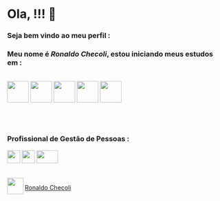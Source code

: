 Ola,  !!! 👊
===
### Seja bem vindo ao meu perfil :

### **Meu nome é _Ronaldo Checoli_, estou iniciando meus estudos em :**

<br>
<a href="url"><img src="https://upload.wikimedia.org/wikipedia/commons/thumb/6/61/HTML5_logo_and_wordmark.svg/200px-HTML5_logo_and_wordmark.svg.png" align="rigth" height="50" width="50" ></a>
<a href="url"><img src="https://upload.wikimedia.org/wikipedia/commons/thumb/d/d5/CSS3_logo_and_wordmark.svg/363px-CSS3_logo_and_wordmark.svg.png" align="rigth" height="50" width="50" ></a>
<a href="url"><img src="https://upload.wikimedia.org/wikipedia/commons/thumb/9/99/Unofficial_JavaScript_logo_2.svg/260px-Unofficial_JavaScript_logo_2.svg.png" align="rigth" height="50" width="50" ></a>
<a href="url"><img src="https://www.domosolucoes.com.br/wp-content/uploads/2020/09/power-bi.jpg" align="rigth" height="50" width="50" ></a>
<a href="url"><img src="https://upload.wikimedia.org/wikipedia/commons/thumb/c/c3/Python-logo-notext.svg/110px-Python-logo-notext.svg.png" align="rigth" height="50" width="50" ></a>

<br><br>

### Profissional de Gestão de Pessoas :

<a href="url"><img src="https://encrypted-tbn0.gstatic.com/images?q=tbn:ANd9GcSjygkEF9_SAAueyBCrhH8D6DTysVX8ErJ5Og&usqp=CAU" align="rigth" height="30" width="30" ></a>
<a href="url"><img src="https://blogdaqualidade.com.br/wp-content/uploads/2012/06/5s.jpg" align="rigth" height="30" width="30" ></a>
<a href="url"><img src="https://sites.google.com/site/emarketingtextos/_/rsrc/1495579569343/t-p-m---manutencao-produtividade-total/AAEAAQAAAAAAAAjUAAAAJGQ2OTI2MTYxLTQ0MjktNGRiMy1hOTdiLTY5NWMzMjY1Zjg2YQ.png?height=202&width=400" align="rigth" height="30" width="50" ></a>

<br>
<a href="url"><img src="https://img.olhardigital.com.br/wp-content/uploads/2021/02/kisspng-linkedin-computer-icons-logo-social-networking-ser-facebook-5ab6ebfe829553.8964224815219374065349.png" align="left" height="38" width="38" ></a> 

[Ronaldo Checoli](https://www.linkedin.com/in/ronaldochecoli-gestor/)


 
 


